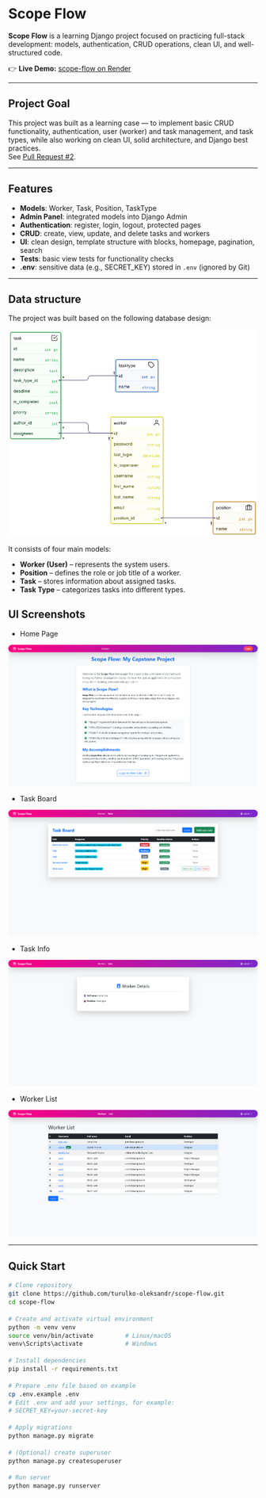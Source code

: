 # Scope Flow

**Scope Flow** is a learning Django project focused on practicing full-stack development: models, authentication, CRUD operations, clean UI, and well-structured code.  

👉 **Live Demo:** [scope-flow on Render](https://scope-flow.onrender.com/)

---

##  Project Goal

This project was built as a learning case — to implement basic CRUD functionality, authentication, user (worker) and task management, and task types, while also working on clean UI, solid architecture, and Django best practices.  
See [Pull Request #2](https://github.com/turulko-oleksandr/scope-flow/pull/2).

---

##  Features

- **Models**: Worker, Task, Position, TaskType  
- **Admin Panel**: integrated models into Django Admin  
- **Authentication**: register, login, logout, protected pages  
- **CRUD**: create, view, update, and delete tasks and workers  
- **UI**: clean design, template structure with blocks, homepage, pagination, search  
- **Tests**: basic view tests for functionality checks  
- **.env**: sensitive data (e.g., SECRET_KEY) stored in `.env` (ignored by Git)  

---
## Data structure

The project was built based on the following database design:  

![Database Screenshot](static/images/diagrams/database.png)

It consists of four main models:  

- **Worker (User)** – represents the system users.  
- **Position** – defines the role or job title of a worker.  
- **Task** – stores information about assigned tasks.  
- **Task Type** – categorizes tasks into different types.  

##  UI Screenshots

- Home Page

![Homepage Screenshot](static/images/screenshots/home_page.png)
 
- Task Board 

![Taskboard Screenshot](static/images/screenshots/task_board.png)

- Task Info

![TaskInfo Screenshot](static/images/screenshots/task_detail.png)

- Worker List

![WorkerList Screenshot](static/images/screenshots/worker_list.png)


---

##  Quick Start

```bash
# Clone repository
git clone https://github.com/turulko-oleksandr/scope-flow.git
cd scope-flow

# Create and activate virtual environment
python -m venv venv
source venv/bin/activate         # Linux/macOS
venv\Scripts\activate            # Windows

# Install dependencies
pip install -r requirements.txt

# Prepare .env file based on example
cp .env.example .env
# Edit .env and add your settings, for example:
# SECRET_KEY=your-secret-key

# Apply migrations
python manage.py migrate

# (Optional) create superuser
python manage.py createsuperuser

# Run server
python manage.py runserver
